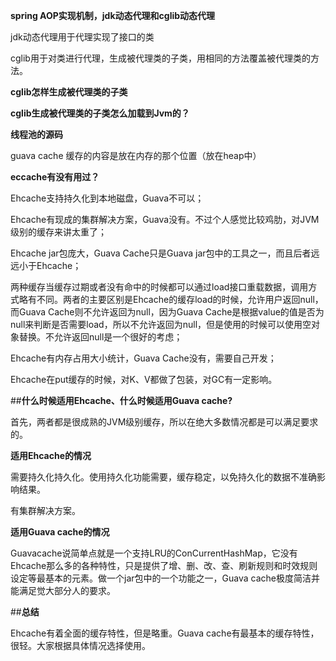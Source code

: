 **spring AOP实现机制，jdk动态代理和cglib动态代理**

jdk动态代理用于代理实现了接口的类

cglib用于对类进行代理，生成被代理类的子类，用相同的方法覆盖被代理类的方法。

**cglib怎样生成被代理类的子类**

**cglib生成被代理类的子类怎么加载到Jvm的？**

**线程池的源码**

guava cache 缓存的内容是放在内存的那个位置（放在heap中）

**eccache有没有用过？**

Ehcache支持持久化到本地磁盘，Guava不可以；

Ehcache有现成的集群解决方案，Guava没有。不过个人感觉比较鸡肋，对JVM级别的缓存来讲太重了；

Ehcache jar包庞大，Guava Cache只是Guava jar包中的工具之一，而且后者远远小于Ehcache；

两种缓存当缓存过期或者没有命中的时候都可以通过load接口重载数据，调用方式略有不同。两者的主要区别是Ehcache的缓存load的时候，允许用户返回null，而Guava Cache则不允许返回为null，因为Guava Cache是根据value的值是否为null来判断是否需要load，所以不允许返回为null，但是使用的时候可以使用空对象替换。不允许返回null是一个很好的考虑；

Ehcache有内存占用大小统计，Guava Cache没有，需要自己开发；

Ehcache在put缓存的时候，对K、V都做了包装，对GC有一定影响。

##**什么时候适用Ehcache、什么时候适用Guava cache?**

首先，两者都是很成熟的JVM级别缓存，所以在绝大多数情况都是可以满足要求的。

**适用Ehcache的情况**

需要持久化持久化。使用持久化功能需要，缓存稳定，以免持久化的数据不准确影响结果。

有集群解决方案。

**适用Guava cache的情况**

Guavacache说简单点就是一个支持LRU的ConCurrentHashMap，它没有Ehcache那么多的各种特性，只是提供了增、删、改、查、刷新规则和时效规则设定等最基本的元素。做一个jar包中的一个功能之一，Guava cache极度简洁并能满足觉大部分人的要求。

##**总结**

Ehcache有着全面的缓存特性，但是略重。Guava cache有最基本的缓存特性，很轻。大家根据具体情况选择使用。